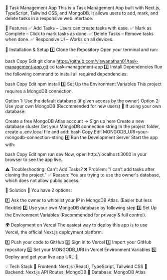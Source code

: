 📌 Task Management App
This is a Task Management App built with Next.js, TypeScript, Tailwind CSS, and MongoDB. It allows users to add, mark, and delete tasks in a responsive web interface.

🚀 Features
✅ Add Tasks – Users can create tasks with ease.
✅ Mark as Complete – Click to mark tasks as done.
✅ Delete Tasks – Remove tasks when done.
✅ Responsive UI – Works on all devices.

🔧 Installation & Setup
1️⃣ Clone the Repository
Open your terminal and run:

bash
Copy
Edit
git clone https://github.com/viswanathan01/task-management-app.git
cd task-management-app
2️⃣ Install Dependencies
Run the following command to install all required dependencies:

bash
Copy
Edit
npm install
3️⃣ Set Up the Environment Variables
This project requires a MongoDB connection.

Option 1: Use the default database (if given access by the owner)
Option 2: Use your own MongoDB (Recommended for new users)
📌 If using your own database:

Create a free MongoDB Atlas account → Sign up here
Create a new database cluster
Get your MongoDB connection string
In the project folder, create a .env.local file and add:
bash
Copy
Edit
MONGODB_URI=your-mongodb-connection-string
4️⃣ Run the Development Server
Start the app with:

bash
Copy
Edit
npm run dev
Now, open http://localhost:3000 in your browser to see the app live.

⚠️ Troubleshooting: Can't Add Tasks?
❌ Problem: "I can’t add tasks after cloning the project."
✅ Reason: You are trying to use the owner's database, which does not allow public access.

🔹 Solution
📌 You have 2 options:

1️⃣ Ask the owner to whitelist your IP in MongoDB Atlas. (Easier but less flexible)
2️⃣ Use your own MongoDB database by following step 3️⃣ Set Up the Environment Variables (Recommended for privacy & full control).

🌍 Deployment on Vercel
The easiest way to deploy this app is to use Vercel, the official Next.js deployment platform.

1️⃣ Push your code to GitHub
2️⃣ Sign in to Vercel
3️⃣ Import your GitHub repository
4️⃣ Set your MONGODB_URI in Vercel Environment Variables
5️⃣ Deploy and get your live app URL 🎉

💡 Tech Stack
🔹 Frontend: Next.js (React), TypeScript, Tailwind CSS
🔹 Backend: Next.js API Routes, MongoDB
🔹 Database: MongoDB Atlas

